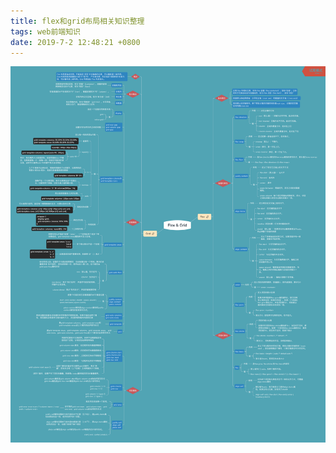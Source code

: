 ```yaml
---
title: flex和grid布局相关知识整理
tags: web前端知识
date: 2019-7-2 12:48:21 +0800
---
```


![](../public//images/Flex_Grid.png)